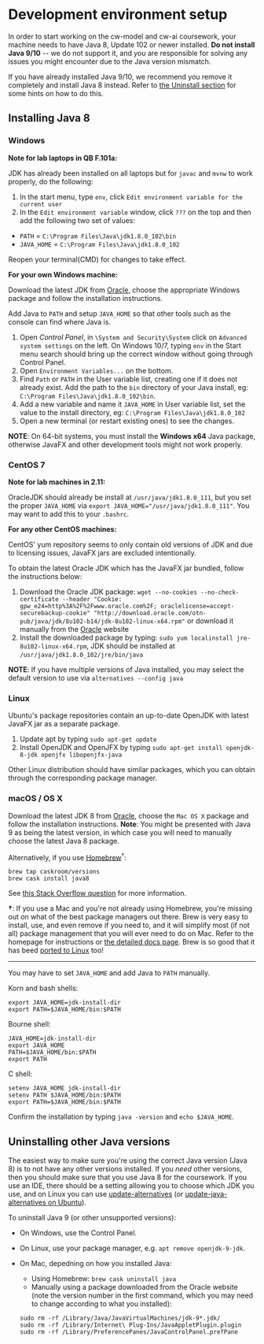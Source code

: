 # Development environment setup

In order to start working on the cw-model and cw-ai coursework,
your machine needs to have Java 8, Update 102 or newer installed. **Do not install Java
9/10** -- we do not support it, and _you_ are responsible for solving any issues
you might encounter due to the Java version mismatch.

If you have already installed Java 9/10, we recommend you remove it completely and
install Java 8 instead. Refer to [the Uninstall section](#uninstalling-other-java-versions)
for some hints on how to do this.


## Installing Java 8

### Windows

**Note for lab laptops in QB F.101a:**

JDK has already been installed on all laptops but for `javac` and `mvnw` to work properly, do the following:

1. In the start menu, type `env`, click `Edit environment variable for the current user`
2. In the `Edit environment variable` window, click `???` on the top and then add the following two set of values:

 * `PATH` = `C:\Program Files\Java\jdk1.8.0_102\bin`
 * `JAVA_HOME` = `C:\Program Files\Java\jdk1.8.0_102`

Reopen your terminal(CMD) for changes to take effect.

**For your own Windows machine:**

Download the latest JDK from
[Oracle](http://www.oracle.com/technetwork/java/javase/downloads/jdk8-downloads-2133151.html),
choose the appropriate Windows package and follow the installation
instructions.

Add Java to `PATH` and setup `JAVA_HOME` so that other tools such as
the console can find where Java is.

 1. Open *Control Panel*, in `\System and Security\System` click
    on `Advanced system settings` on the left. On Windows 10/7, typing
    `env` in the Start menu search should bring up the correct window
    without going through Control Panel.
 2. Open `Environment Variables...` on the bottom.
 3. Find `Path` or `PATH` in the User variable list, creating one if it
    does not already exist. Add the path to the `bin` directory of
    your Java install, eg: `C:\Program Files\Java\jdk1.8.0_102\bin`.
 4. Add a new variable and name it `JAVA_HOME` in User variable list,
    set the value to the install directory, eg:
    `C:\Program Files\Java\jdk1.8.0_102`
 5. Open a new terminal (or restart existing ones) to see the changes.


**NOTE**: On 64-bit systems, you must install the **Windows x64** Java
package, otherwise JavaFX and other development tools might not work
properly.


### CentOS 7

**Note for lab machines in 2.11:**

OracleJDK should already be install at `/usr/java/jdk1.8.0_111`, but you set the
proper `JAVA_HOME` via `export JAVA_HOME="/usr/java/jdk1.8.0_111"`. You may want
to add this to your `.bashrc`.

**For any other CentOS machines:**

CentOS' yum repository seems to only contain old versions of JDK and
due to licensing issues, JavaFX jars are excluded intentionally.

To obtain the latest Oracle JDK which has the JavaFX jar bundled, follow
the instructions below:

 1. Download the Oracle JDK package:
    `wget --no-cookies --no-check-certificate --header "Cookie: gpw_e24=http%3A%2F%2Fwww.oracle.com%2F; oraclelicense=accept-securebackup-cookie" "http://download.oracle.com/otn-pub/java/jdk/8u102-b14/jdk-8u102-linux-x64.rpm"`
     or download it manually from the
     [Oracle](http://www.oracle.com/technetwork/java/javase/downloads/jdk8-downloads-2133151.html)
     website
 2. Install the downloaded package by typing:
    `sudo yum localinstall jre-8u102-linux-x64.rpm`,
    JDK should be installed at `/usr/java/jdk1.8.0_102/jre/bin/java`

**NOTE**: If you have multiple versions of Java installed, you may
select the default version to use via `alternatives --config java`

### Linux

Ubuntu's package repositories contain an up-to-date OpenJDK with latest
JavaFX jar as a separate package.

 1. Update apt by typing `sudo apt-get update`
 2. Install OpenJDK and OpenJFX by typing `sudo apt-get install openjdk-8-jdk openjfx libopenjfx-java`

Other Linux distribution should have similar packages, which you can obtain
through the corresponding package manager.


### macOS / OS X

Download the latest JDK 8 from
[Oracle](http://www.oracle.com/technetwork/java/javase/downloads/jdk8-downloads-2133151.html),
choose the `Mac OS X` package and follow the installation instructions.
**Note**: You might be presented with Java 9 as being the latest version, in
which case you will need to manually choose the latest Java 8 package.

Alternatively, if you use [Homebrew](https://brew.sh/)<sup>†</sup>:

    brew tap caskroom/versions
    brew cask install java8

See [this Stack Overflow
question](https://stackoverflow.com/questions/24342886/how-to-install-java-8-on-mac)
for more information.

**†**: If you use a Mac and you're not already using Homebrew, you're missing
out on what of the best package managers out there. Brew is very easy to
install, use, and even remove if you need to, and it will simplify most (if not
all) package management that you will ever need to do on Mac. Refer to the
homepage for instructions or [the detailed docs
page](https://docs.brew.sh/Installation.html). Brew is so good that it has beed
[ported to Linux](http://linuxbrew.sh/) too!


----

You may have to set `JAVA_HOME` and add Java to `PATH` manually.

Korn and bash shells:

    export JAVA_HOME=jdk-install-dir
    export PATH=$JAVA_HOME/bin:$PATH

Bourne shell:

    JAVA_HOME=jdk-install-dir
    export JAVA_HOME
    PATH=$JAVA_HOME/bin:$PATH
    export PATH

C shell:

    setenv JAVA_HOME jdk-install-dir
    setenv PATH $JAVA_HOME/bin:$PATH
    export PATH=$JAVA_HOME/bin:$PATH

Confirm the installation by typing `java -version` and `echo $JAVA_HOME`.

## Uninstalling other Java versions

The easiest way to make sure you're using the correct Java version (Java 8) is
to not have any other versions installed. If you _need_ other versions, then you
should make sure that you use Java 8 for the coursework. If you use an IDE,
there should be a setting allowing you to choose which JDK you use, and on Linux
you can use
[update-alternatives](https://linux.die.net/man/8/update-alternatives) (or
[update-java-alternatives on Ubuntu](https://askubuntu.com/questions/315646/update-java-alternatives-vs-update-alternatives-config-java)).

To uninstall Java 9 (or other unsupported versions):

* On Windows, use the Control Panel.
* On Linux, use your package manager, e.g. `apt remove openjdk-9-jdk`.
* On Mac, depedning on how you installed Java:
  - Using Homebrew: `brew cask uninstall java`
  - Manually using a package downloaded from the Oracle website (note the
  version number in the first command, which you may need to change according to
  what you installed):

  ```
  sudo rm -rf /Library/Java/JavaVirtualMachines/jdk-9*.jdk/
  sudo rm -rf /Library/Internet\ Plug-Ins/JavaAppletPlugin.plugin
  sudo rm -rf /Library/PreferencePanes/JavaControlPanel.prefPane
  ```

